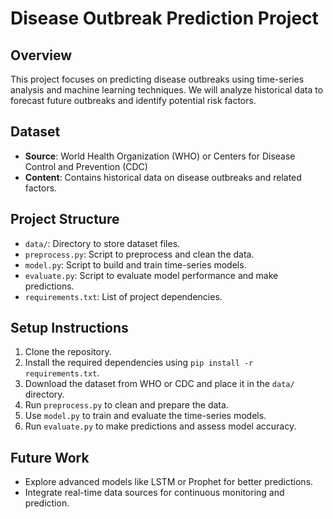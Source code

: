 # Disease Outbreak Prediction Project

## Overview
This project focuses on predicting disease outbreaks using time-series analysis and machine learning techniques. We will analyze historical data to forecast future outbreaks and identify potential risk factors.

## Dataset
- **Source**: World Health Organization (WHO) or Centers for Disease Control and Prevention (CDC)
- **Content**: Contains historical data on disease outbreaks and related factors.

## Project Structure
- `data/`: Directory to store dataset files.
- `preprocess.py`: Script to preprocess and clean the data.
- `model.py`: Script to build and train time-series models.
- `evaluate.py`: Script to evaluate model performance and make predictions.
- `requirements.txt`: List of project dependencies.

## Setup Instructions
1. Clone the repository.
2. Install the required dependencies using `pip install -r requirements.txt`.
3. Download the dataset from WHO or CDC and place it in the `data/` directory.
4. Run `preprocess.py` to clean and prepare the data.
5. Use `model.py` to train and evaluate the time-series models.
6. Run `evaluate.py` to make predictions and assess model accuracy.

## Future Work
- Explore advanced models like LSTM or Prophet for better predictions.
- Integrate real-time data sources for continuous monitoring and prediction.
